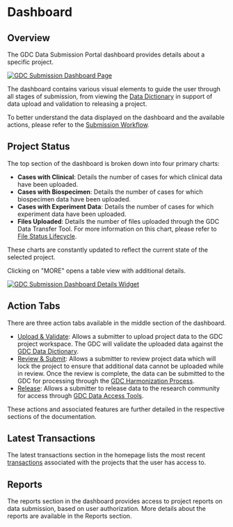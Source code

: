 # Dashboard

## Overview

The GDC Data Submission Portal dashboard provides details about a specific project.

[![GDC Submission Dashboard Page](images/GDC_Submission_Dashboard.png)](images/GDC_Submission_Dashboard.png "Click to see the full image.")

The dashboard contains various visual elements to guide the user through all stages of submission, from viewing the [Data Dictionary](https://gdc-docs.nci.nih.gov/Data_Dictionary/) in support of data upload and validation to releasing a project.

To better understand the data displayed on the dashboard and the available actions, please refer to the [Submission Workflow](Submission_Workflow.md).

## Project Status

The top section of the dashboard is broken down into four primary charts:

* __Cases with Clinical__: Details the number of cases for which clinical data have been uploaded.
* __Cases with Biospecimen__: Details the number of cases for which biospecimen data have been uploaded.
* __Cases with Experiment Data__: Details the number of cases for which experiment data have been uploaded.
* __Files Uploaded__: Details the number of files uploaded through the GDC Data Transfer Tool. For more information on this chart, please refer to [File Status Lifecycle](Submission_Workflow.md#file-status-life-cycle). 

These charts are constantly updated to reflect the current state of the selected project.

Clicking on "MORE" opens a table view with additional details.

[![GDC Submission Dashboard Details Widget](images/GDC_Submission_Dashboard_Details.png)](images/GDC_Submission_Dashboard_Details.png "Click to see the full image.")

## Action Tabs

There are three action tabs available in the middle section of the dashboard.

* [Upload & Validate](Upload_Data.md): Allows a submitter to upload project data to the GDC project workspace. The GDC will validate the uploaded data against the [GDC Data Dictionary](https://gdc-docs.nci.nih.gov/Data_Dictionary/).
* [Review & Submit](Submit_Release.md#review-and-submit): Allows a submitter to review project data which will lock the project to ensure that additional data cannot be uploaded while in review. Once the review is complete, the data can be submitted to the GDC for processing through the [GDC Harmonization Process](https://gdc.nci.nih.gov/submit-data/gdc-data-harmonization).
* [Release](Submit_Release.md#release): Allows a submitter to release data to the research community for access through [GDC Data Access Tools](https://gdc.nci.nih.gov/access-data/data-access-processes-and-tools).

These actions and associated features are further detailed in the respective sections of the documentation.

## Latest Transactions

The latest transactions section in the homepage lists the most recent [transactions](Transactions.md) associated with the projects that the user has access to.

## Reports

The reports section in the dashboard provides access to project reports on data submission, based on user authorization. More details about the reports are available in the Reports section.
